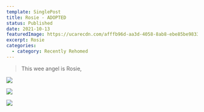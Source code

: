 ```yaml
---
template: SinglePost
title: Rosie - ADOPTED
status: Published
date: 2021-10-13
featuredImage: https://ucarecdn.com/afffb96d-aa3d-4058-8ab8-ebe85be9833b/-/crop/288x168/107,202/-/preview/
excerpt: Rosie
categories:
  - category: Recently Rehomed
---
```

> This wee angel is Rosie,

![](https://ucarecdn.com/9ba32ced-e6b7-409a-ac48-4bc0d3b7bc6f/)

![](https://ucarecdn.com/5806ed9b-8fcd-4c35-b6d3-c6bfff0fe5d4/)

![](https://ucarecdn.com/3fcb20e7-0213-416b-8673-87896f1afc4d/)